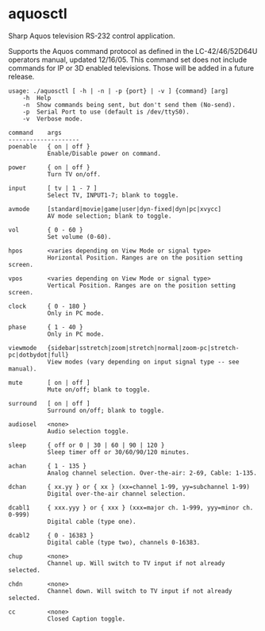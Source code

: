 aquosctl
========

Sharp Aquos television RS-232 control application.

Supports the Aquos command protocol as defined in the LC-42/46/52D64U 
operators manual, updated 12/16/05.  This command set does not include 
commands for IP or 3D enabled televisions.  Those will be added in a 
future release.

    usage: ./aquosctl [ -h | -n | -p {port} | -v ] {command} [arg]
	    -h	Help
    	-n	Show commands being sent, but don't send them (No-send).
    	-p	Serial Port to use (default is /dev/ttyS0).
    	-v	Verbose mode.

    command    args
    --------------------
    poenable   { on | off }
               Enable/Disable power on command.

    power      { on | off }
               Turn TV on/off.

    input      [ tv | 1 - 7 ]
               Select TV, INPUT1-7; blank to toggle.

    avmode     [standard|movie|game|user|dyn-fixed|dyn|pc|xvycc]
               AV mode selection; blank to toggle.

    vol        { 0 - 60 }
               Set volume (0-60).

    hpos       <varies depending on View Mode or signal type>
               Horizontal Position. Ranges are on the position setting screen.

    vpos       <varies depending on View Mode or signal type>
               Vertical Position. Ranges are on the position setting screen.

    clock      { 0 - 180 }
               Only in PC mode.

    phase      { 1 - 40 }
               Only in PC mode.

    viewmode   {sidebar|sstretch|zoom|stretch|normal|zoom-pc|stretch-pc|dotbydot|full}
               View modes (vary depending on input signal type -- see manual).

    mute       [ on | off ]
               Mute on/off; blank to toggle.

    surround   [ on | off ]
               Surround on/off; blank to toggle.

    audiosel   <none>
               Audio selection toggle.

    sleep      { off or 0 | 30 | 60 | 90 | 120 }
               Sleep timer off or 30/60/90/120 minutes.

    achan      { 1 - 135 }
               Analog channel selection. Over-the-air: 2-69, Cable: 1-135.

    dchan      { xx.yy } or { xx } (xx=channel 1-99, yy=subchannel 1-99)
               Digital over-the-air channel selection.

    dcabl1     { xxx.yyy } or { xxx } (xxx=major ch. 1-999, yyy=minor ch. 0-999)
               Digital cable (type one).

    dcabl2     { 0 - 16383 }
               Digital cable (type two), channels 0-16383.

    chup       <none>
               Channel up. Will switch to TV input if not already selected.

    chdn       <none>
               Channel down. Will switch to TV input if not already selected.

    cc         <none>
               Closed Caption toggle.
